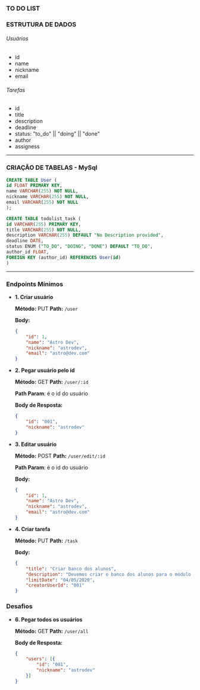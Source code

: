 ### TO DO LIST

### ESTRUTURA DE DADOS

###### Usuários
+ id
+ name
+ nickname
+ email

###### Tarefas 
+ id
+ title
+ description
+ deadline
+ status: "to_do" || "doing" || "done"
+ author
+ assigness

___

### CRIAÇÃO DE TABELAS - MySql

```sql
CREATE TABLE User (
id FLOAT PRIMARY KEY,
name VARCHAR(255) NOT NULL,
nickname VARCHAR(255) NOT NULL,
email VARCHAR(255) NOT NULL
);
```

```sql
CREATE TABLE todolist_task (
id VARCHAR(255) PRIMARY KEY, 
title VARCHAR(255) NOT NULL, 
description VARCHAR(255) DEFAULT "No Description provided",
deadline DATE,
status ENUM ("TO_DO", "DOING", "DONE") DEFAULT "TO_DO",
author_id FLOAT,
FOREIGN KEY (author_id) REFERENCES User(id)
) 
```


___
### Endpoints Mínimos

- **1. Criar usuário**

    **Método:** PUT
    **Path:** `/user`

    **Body:**

    ```json
    {
        "id": 1,
    	"name": "Astro Dev",
    	"nickname": "astrodev",
    	"email": "astro@dev.com"
    }
    ```

- **2. Pegar usuário pelo id**

    **Método:** GET
    **Path:** `/user/:id`

    **Path Param**: é o id do usuário

    **Body de Resposta:**

    ```json
    {
    	"id": "001",
    	"nickname": "astrodev"
    }
    ```
- **3. Editar usuário**

    **Método:** POST
    **Path:** `/user/edit/:id`

    **Path Param**: é o id do usuário

    **Body:**

    ```json
    {
        "id": 1,
    	"name": "Astro Dev",
    	"nickname": "astrodev",
    	"email": "astro@dev.com"
    }
    ```

- **4. Criar tarefa**


    **Método:** PUT
    **Path:** `/task`

    **Body:**

    ```json
    {
    	"title": "Criar banco dos alunos",
    	"description": "Devemos criar o banco dos alunos para o módulo do backend",
    	"limitDate": "04/05/2020",
    	"creatorUserId": "001"
    }
    ```

### Desafios
- **6. Pegar todos os usuários**

    **Método:** GET
    **Path:** `/user/all`

    **Body de Resposta:**

    ```json
    {
    	"users": [{
    		"id": "001",
    		"nickname": "astrodev"
    	}]
    }
    ```
